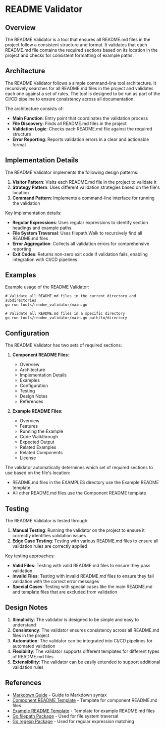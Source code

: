 # README Validator

## Overview

The README Validator is a tool that ensures all README.md files in the project follow a consistent structure and format. It validates that each README.md file contains the required sections based on its location in the project and checks for consistent formatting of example paths.

## Architecture

The README Validator follows a simple command-line tool architecture. It recursively searches for all README.md files in the project and validates each one against a set of rules. The tool is designed to be run as part of the CI/CD pipeline to ensure consistency across all documentation.

The architecture consists of:

- **Main Function**: Entry point that coordinates the validation process
- **File Discovery**: Finds all README.md files in the project
- **Validation Logic**: Checks each README.md file against the required structure
- **Error Reporting**: Reports validation errors in a clear and actionable format

## Implementation Details

The README Validator implements the following design patterns:

1. **Visitor Pattern**: Visits each README.md file in the project to validate it
2. **Strategy Pattern**: Uses different validation strategies based on the file's location
3. **Command Pattern**: Implements a command-line interface for running the validation

Key implementation details:

- **Regular Expressions**: Uses regular expressions to identify section headings and example paths
- **File System Traversal**: Uses filepath.Walk to recursively find all README.md files
- **Error Aggregation**: Collects all validation errors for comprehensive reporting
- **Exit Codes**: Returns non-zero exit code if validation fails, enabling integration with CI/CD pipelines

## Examples

Example usage of the README Validator:

```
# Validate all README.md files in the current directory and subdirectories
go run tools/readme_validator/main.go

# Validate all README.md files in a specific directory
go run tools/readme_validator/main.go path/to/directory
```

## Configuration

The README Validator has two sets of required sections:

1. **Component README Files**:
   - Overview
   - Architecture
   - Implementation Details
   - Examples
   - Configuration
   - Testing
   - Design Notes
   - References

2. **Example README Files**:
   - Overview
   - Features
   - Running the Example
   - Code Walkthrough
   - Expected Output
   - Related Examples
   - Related Components
   - License

The validator automatically determines which set of required sections to use based on the file's location:
- README.md files in the EXAMPLES directory use the Example README template
- All other README.md files use the Component README template

## Testing

The README Validator is tested through:

1. **Manual Testing**: Running the validator on the project to ensure it correctly identifies validation issues
2. **Edge Case Testing**: Testing with various README.md files to ensure all validation rules are correctly applied

Key testing approaches:

- **Valid Files**: Testing with valid README.md files to ensure they pass validation
- **Invalid Files**: Testing with invalid README.md files to ensure they fail validation with the correct error messages
- **Special Cases**: Testing with special cases like the main README.md and template files that are excluded from validation

## Design Notes

1. **Simplicity**: The validator is designed to be simple and easy to understand
2. **Consistency**: The validator ensures consistency across all README.md files in the project
3. **Automation**: The validator can be integrated into CI/CD pipelines for automated validation
4. **Flexibility**: The validator supports different templates for different types of README.md files
5. **Extensibility**: The validator can be easily extended to support additional validation rules

## References

- [Markdown Guide](https://www.markdownguide.org/) - Guide to Markdown syntax
- [Component README Template](../../COMPONENT_README_TEMPLATE.md) - Template for component README.md files
- [Example README Template](../../EXAMPLE_README_TEMPLATE.md) - Template for example README.md files
- [Go filepath Package](https://golang.org/pkg/path/filepath/) - Used for file system traversal
- [Go regexp Package](https://golang.org/pkg/regexp/) - Used for regular expression matching